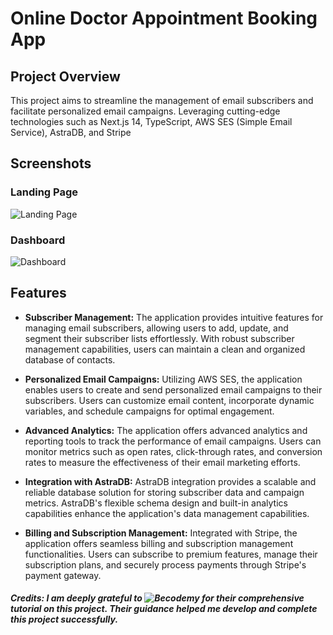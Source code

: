 # Online Doctor Appointment Booking App

## Project Overview

This project aims to streamline the management of email subscribers and facilitate personalized email campaigns. Leveraging cutting-edge technologies such as Next.js 14, TypeScript, AWS SES (Simple Email Service), AstraDB, and Stripe

## Screenshots

### Landing Page
![Landing Page](https://github.com/sauravsilawat/Newsletter-Service/assets/96677760/75ef340f-01d4-4a83-a45b-f5d2f63e3c06)

### Dashboard
![Dashboard](https://github.com/sauravsilawat/Newsletter-Service/assets/96677760/3720056b-c8e3-4680-86a6-1418c1fa2957)


## Features

- **Subscriber Management:** The application provides intuitive features for managing email subscribers, allowing users to add, update, and segment their subscriber lists effortlessly. With robust subscriber management capabilities, users can maintain a clean and organized database of contacts.

- **Personalized Email Campaigns:** Utilizing AWS SES, the application enables users to create and send personalized email campaigns to their subscribers. Users can customize email content, incorporate dynamic variables, and schedule campaigns for optimal engagement.

- **Advanced Analytics:** The application offers advanced analytics and reporting tools to track the performance of email campaigns. Users can monitor metrics such as open rates, click-through rates, and conversion rates to measure the effectiveness of their email marketing efforts.

- **Integration with AstraDB:** AstraDB integration provides a scalable and reliable database solution for storing subscriber data and campaign metrics. AstraDB's flexible schema design and built-in analytics capabilities enhance the application's data management capabilities.

- **Billing and Subscription Management:** Integrated with Stripe, the application offers seamless billing and subscription management functionalities. Users can subscribe to premium features, manage their subscription plans, and securely process payments through Stripe's payment gateway.



##### Credits: I am deeply grateful to ![Becodemy](https://www.youtube.com/watch?v=BrrwtCt7d-Y&t=2262s) for their comprehensive tutorial on this project. Their guidance helped me develop and complete this project successfully.
